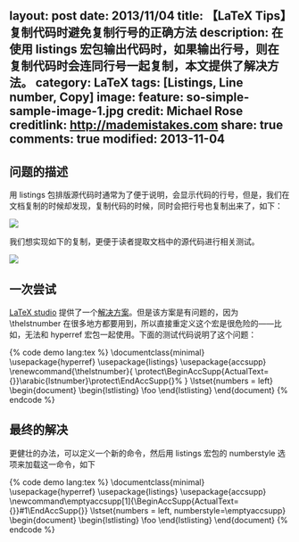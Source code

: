 layout: post
date: 2013/11/04
title: 【LaTeX Tips】复制代码时避免复制行号的正确方法
description: 在使用 listings 宏包输出代码时，如果输出行号，则在复制代码时会连同行号一起复制，本文提供了解决方法。
category: LaTeX
tags: [Listings, Line number, Copy]
image:
  feature: so-simple-sample-image-1.jpg
  credit: Michael Rose
  creditlink: http://mademistakes.com
share: true
comments: true
modified: 2013-11-04
---

## 问题的描述

用 listings 包排版源代码时通常为了便于说明，会显示代码的行号，但是，我们在文档复制的时候却发现，复制代码的时候，同时会把行号也复制出来了，如下：

<!--more-->

![](/attachment/images/listingsCopy/wrong.png)

我们想实现如下的复制，更便于读者提取文档中的源代码进行相关测试。

![](/attachment/images/listingsCopy/right.png)

## 一次尝试

[LaTeX studio](http://www.latexstudio.net/) 提供了一个[解决方案](http://www.latexstudio.net/latex-tip-743-how-to-make-text-copy-in-pdf-previewers-ignore-lineno-line-numbers/)。但是该方案是有问题的，因为 \thelstnumber 在很多地方都要用到，所以直接重定义这个宏是很危险的——比如，无法和 hyperref 宏包一起使用。下面的测试代码说明了这个问题：

{% code demo lang:tex %}
\documentclass{minimal}
\usepackage{hyperref}
\usepackage{listings}
\usepackage{accsupp}
\renewcommand{\thelstnumber}{
\protect\BeginAccSupp{ActualText={}}\arabic{lstnumber}\protect\EndAccSupp{}%
}
\lstset{numbers = left}
\begin{document}
\begin{lstlisting}
\foo
\end{lstlisting}
\end{document}
{% endcode %}

## 最终的解决

更健壮的办法，可以定义一个新的命令，然后用 listings 宏包的 numberstyle 选项来加载这一命令，如下

{% code demo lang:tex %}
\documentclass{minimal}
\usepackage{hyperref}
\usepackage{listings}
\usepackage{accsupp}
\newcommand\emptyaccsupp[1]{\BeginAccSupp{ActualText={}}#1\EndAccSupp{}}
\lstset{numbers = left, numberstyle=\emptyaccsupp}
\begin{document}
\begin{lstlisting}
\foo
\end{lstlisting}
\end{document}
{% endcode %}
